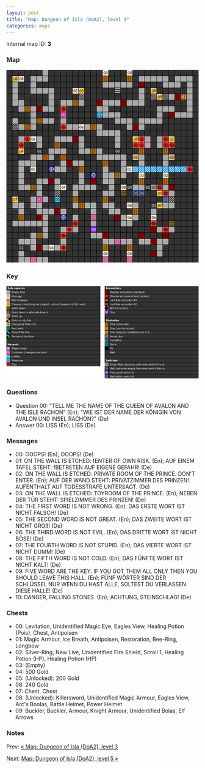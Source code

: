 ```yaml
---
layout: post
title: "Map: Dungeon of Isla (DoA2), level 4"
categories: maps
---
```


Internal map ID: __3__

### Map

![Dungeons of Avalon II, dungeon level 4 map](../images/doa2-d4.png "Dungeon level 4 map")

### Key

![Dungeons of Avalon II, map key](../images/doa2-key.png "Map key")

### Questions

* Question 00: "TELL ME THE NAME OF THE QUEEN OF AVALON AND THE ISLE RACHON" (En);
  "WIE IST DER NAME DER K&Ouml;NIGIN VON AVALON UND INSEL RACHON?" (De)
* Answer 00: LISS (En);
  LISS (De)

### Messages

* 00: OOOPS! (En);
  OOOPS! (De)
* 01: ON THE WALL IS ETCHED: fENTER OF OWN RISK. (En);
  AUF EINEM TAFEL STEHT: fBETRETEN AUF EIGENE GEFAHR! (De)
* 02: ON THE WALL IS ETCHED: PRIVATE ROOM OF THE PRINCE. DON'T ENTER. (En);
  AUF DER WAND STEHT: PRIVATZIMMER DES PRINZEN! AUFENTHALT AUF TODESSTRAFE UNTERSAGT. (De)
* 03: ON THE WALL IS ETCHED: TOYROOM OF THE PRINCE. (En);
  NEBEN DER T&Uuml;R STEHT: SPIELZIMMER DES PRINZEN! (De)
* 04: THE FIRST WORD IS NOT WRONG. (En);
  DAS ERSTE WORT IST NICHT FALSCH! (De)
* 05: THE SECOND WORD IS NOT GREAT. (En);
  DAS ZWEITE WORT IST NICHT GRO&szlig;! (De)
* 06: THE THIRD WORD IS NOT EVIL. (En);
  DAS DRITTE WORT IST NICHT B&Ouml;SE! (De)
* 07: THE FOURTH WORD IS NOT STUPID. (En);
  DAS VIERTE WORT IST NICHT DUMM! (De)
* 08: THE FIFTH WORD IS NOT COLD. (En);
  DAS F&Uuml;NFTE WORT IST NICHT KALT! (De)
* 09: FIVE WORD ARE THE KEY. IF YOU GOT THEM ALL  ONLY THEN YOU SHOULD LEAVE THIS HALL. (En);
  F&Uuml;NF W&Ouml;RTER SIND DER SCHL&Uuml;SSEL NUR WENN DU HAST ALLE, SOLTEST DU VERLASSEN DIESE HALLE! (De)
* 10: DANGER, FALLING STONES. (En);
  ACHTUNG, STEINSCHLAG! (De)

### Chests

* 00: Levitation, Unidentified Magic Eye, Eagles View, Healing Potion (Pois), Chest, Antipoisen
* 01: Magic Armour, Ice Breath, Antipoisen, Restoration, Bee-Ring, Longbow
* 02: Silver-Ring, New Live, Unidentified Fire Shield, Scroll 1, Healing Potion (HP), Healing Potion (HP)
* 03: (Empty)
* 04: 500 Gold
* 05: (Unlocked): 200 Gold
* 06: 240 Gold
* 07: Chest, Chest
* 08: (Unlocked): Killersword, Unidentified Magic Armour, Eagles View, Arc's Boolas, Battle Helmet, Power Helmet
* 09: Buckler, Buckler, Armour, Knight Armour, Unidentified Bolas, Elf Arrows

### Notes


Prev: [&laquo; Map: Dungeon of Isla (DoA2), level 3](doa2-dungeon3.html)

Next: [Map: Dungeon of Isla (DoA2), level 5 &raquo;](doa2-dungeon5.html)
